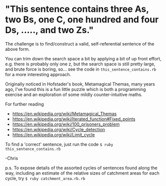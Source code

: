 # "This sentence contains three As, two Bs, one C, one hundred and four Ds, ....., and two Zs."

The challenge is to find/construct a valid, self-referential sentence of the above form. 

You can trim down the search space a bit by applying a bit of up front effort, e.g. there is probably only one z, but the search space is still pretty large, and brute force is boring, so... see the code in `this_sentence_contains.rb` for a more interesting approach.

Originally noticed in Hofstader's book, Metamagical Themas, many years ago, I've found this is a fun little puzzle which is both a programming exercise and an exploration of some mildly counter-intuitive maths.

For further reading

   * https://en.wikipedia.org/wiki/Metamagical_Themas
   * https://en.wikipedia.org/wiki/Iterated_function#Fixed_points
   * https://en.wikipedia.org/wiki/100_prisoners_problem
   * https://en.wikipedia.org/wiki/Cycle_detection
   * https://en.wikipedia.org/wiki/Limit_cycle

To find a 'correct' sentence, just run the code
`$ ruby this_sentence_contains.rb`

-Chris

p.s. To expose details of the assorted cycles of sentences found along the way, including an estimate of the relative sizes of catchment areas for each cycle, try 
`$ ruby catchment_area.rb.rb`





